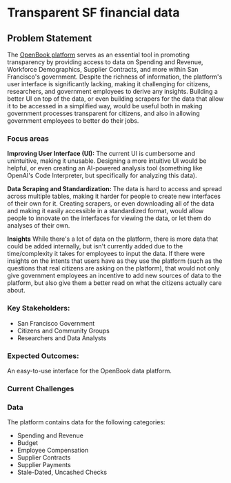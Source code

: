 # Transparent SF financial data

## Problem Statement
The [OpenBook platform](https://openbook.sfgov.org/) serves as an essential tool in promoting transparency by providing access to data on Spending and Revenue, Workforce Demographics, Supplier Contracts, and more within San Francisco's government. Despite the richness of information, the platform's user interface is significantly lacking, making it challenging for citizens, researchers, and government employees to derive any insights. Building a better UI on top of the data, or even building scrapers for the data that allow it to be accessed in a simplified way, would be useful both in making government processes transparent for citizens, and also in allowing government employees to better do their jobs.

### Focus areas

**Improving User Interface (UI):** The current UI is cumbersome and unintuitive, making it unusable. Designing a more intuitive UI would be helpful, or even creating an AI-powered analysis tool (something like OpenAI's Code Interpreter, but specifically for analyzing this data).

**Data Scraping and Standardization:** The data is hard to access and spread across multiple tables, making it harder for people to create new interfaces of their own for it. Creating scrapers, or even downloading all of the data and making it easily accessible in a standardized format, would allow people to innovate on the interfaces for viewing the data, or let them do analyses of their own.

**Insights** While there's a lot of data on the platform, there is more data that could be added internally, but isn't currently added due to the time/complexity it takes for employees to input the data. If there were insights on the intents that users have as they use the platform (such as the questions that real citizens are asking on the platform), that would not only give government employees an incentive to add new sources of data to the platform, but also give them a better read on what the citizens actually care about.

### Key Stakeholders:

- San Francisco Government
- Citizens and Community Groups
- Researchers and Data Analysts

### Expected Outcomes:

An easy-to-use interface for the OpenBook data platform.

### Current Challenges

### Data

The platform contains data for the following categories:
- Spending and Revenue
- Budget
- Employee Compensation
- Supplier Contracts
- Supplier Payments
- Stale-Dated, Uncashed Checks

